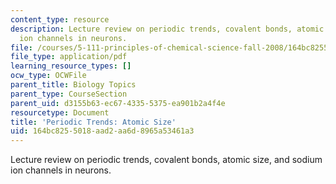 ```yaml
---
content_type: resource
description: Lecture review on periodic trends, covalent bonds, atomic size, and sodium
  ion channels in neurons.
file: /courses/5-111-principles-of-chemical-science-fall-2008/164bc8255018aad2aa6d8965a53461a3_bioex_lect10.pdf
file_type: application/pdf
learning_resource_types: []
ocw_type: OCWFile
parent_title: Biology Topics
parent_type: CourseSection
parent_uid: d3155b63-ec67-4335-5375-ea901b2a4f4e
resourcetype: Document
title: 'Periodic Trends: Atomic Size'
uid: 164bc825-5018-aad2-aa6d-8965a53461a3
---
```

Lecture review on periodic trends, covalent bonds, atomic size, and sodium ion channels in neurons.

